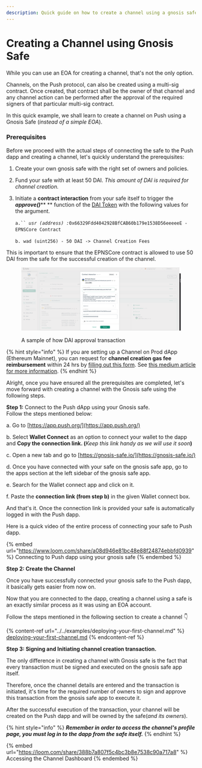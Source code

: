 ```yaml
---
description: Quick guide on how to create a channel using a gnosis safe
---
```


# Creating a Channel using Gnosis Safe

While you can use an EOA for creating a channel, that's not the only option.&#x20;

Channels, on the Push protocol, can also be created using a multi-sig contract. Once created, that contract shall be the owner of that channel and any channel action can be performed after the approval of the required signers of that particular multi-sig contract.

In this quick example, we shall learn to create a channel on Push using a Gnosis Safe (_instead of a simple EOA_).

### Prerequisites

Before we proceed with the actual steps of connecting the safe to the Push dapp and creating a channel, let's quickly understand the prerequisites:

1. Create your own gnosis safe with the right set of owners and policies.
2. Fund your safe with at least 50 DAI. _This amount of DAI is required for channel creation._
3.  Initiate a **contract interaction** from your safe itself to trigger the _**approve()**_** ** function of the [DAI Token](https://etherscan.io/address/0x6B175474E89094C44Da98b954EedeAC495271d0F) with the following values for the argument.

    `a.`` `_`usr (address) :`_`0x66329Fdd4042928BfCAB60b179e1538D56eeeeeE - EPNSCore Contract`

    `b. wad (uint256) - 50 DAI -> Channel Creation Fees`

This is important to ensure that the EPNSCore contract is allowed to use 50 DAI from the safe for the successful creation of the channel.

<figure><img src="../../../.gitbook/assets/image (2).png" alt=""><figcaption><p>A sample of how DAI approval transaction</p></figcaption></figure>

{% hint style="info" %}
If you are setting up a Channel on Prod dApp (Ethereum Mainnet), you can request for **channel creation gas fee reimbursement** within 24 hrs by [filling out this form](https://docs.google.com/forms/d/e/1FAIpQLScNQ2\_mACRQgyIPsr47woE69\_FOds8aLIGupT20QIEUMfgnQw/viewform). See [this medium article for more information](https://medium.com/ethereum-push-notification-service/calling-all-hobbyist-devs-channel-creation-gas-fee-is-now-refundable-6631ccd01baf).
{% endhint %}

Alright, once you have ensured all the prerequisites are completed, let's move forward with creating a channel with the Gnosis safe using the following steps.

**Step 1:** Connect to the Push dApp using your Gnosis safe. \
Follow the steps mentioned below:

a. Go to [https://app.push.org/](https://app.push.org/)

b. Select **Wallet Connect** as an option to connect your wallet to the dapp and **Copy the connection link. (**_Keep this link handy as we will use it soon_**)**

c. Open a new tab and go to [https://gnosis-safe.io/](https://gnosis-safe.io/)

d. Once you have connected with your safe on the gnosis safe app, go to the apps section at the left sidebar of the gnosis safe app.

e. Search for the Wallet connect app and click on it.

f. Paste the **connection link (**from step b**)** in the given Wallet connect box.

And that's it. Once the connection link is provided your safe is automatically logged in with the Push dapp.

Here is a quick video of the entire process of connecting your safe to Push dapp.

{% embed url="https://www.loom.com/share/a08d946e81bc48e88f24874ebbfd0939" %}
Connecting to Push dapp using your gnosis safe
{% endembed %}

**Step 2: Create the Channel**&#x20;

Once you have successfully connected your gnosis safe to the Push dapp, it basically gets easier from now on.&#x20;

Now that you are connected to the dapp, creating a channel using a safe is an exactly similar process as it was using an EOA account.

Follow the steps mentioned in the following section to create a channel 👇

{% content-ref url="../../examples/deploying-your-first-channel.md" %}
[deploying-your-first-channel.md](../../examples/deploying-your-first-channel.md)
{% endcontent-ref %}

**Step 3: Signing and Initiating channel creation transaction.**

The only difference in creating a channel with Gnosis safe is the fact that every transaction must be signed and executed on the gnosis safe app itself.

Therefore, once the channel details are entered and the transaction is initiated, it's time for the required number of owners to sign and approve this transaction from the gnosis safe app to execute it.

After the successful execution of the transaction, your channel will be created on the Push dapp and will be owned by the safe(_and its owners_).

{% hint style="info" %}
_**Remember in order to access the channel's profile page,  you must log in to the dapp from the safe itself.**_
{% endhint %}

{% embed url="https://loom.com/share/388b7a807f5c4bc3b8e7538c90a717a8" %}
Accessing the Channel Dashboard
{% endembed %}
